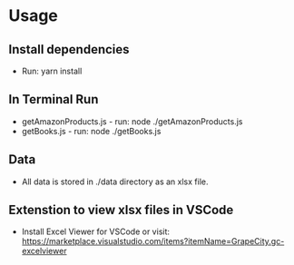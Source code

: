# Usage

## Install dependencies

- Run: yarn install

## In Terminal Run

- getAmazonProducts.js - run: node ./getAmazonProducts.js
- getBooks.js - run: node ./getBooks.js

## Data

- All data is stored in ./data directory as an xlsx file.

## Extenstion to view xlsx files in VSCode

- Install Excel Viewer for VSCode or visit: https://marketplace.visualstudio.com/items?itemName=GrapeCity.gc-excelviewer
